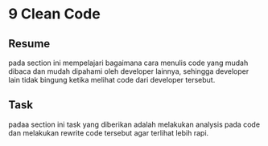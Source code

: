 # 9 Clean Code

## Resume
pada section ini mempelajari bagaimana cara menulis code yang mudah dibaca dan mudah dipahami oleh developer lainnya, sehingga developer lain tidak bingung ketika melihat code dari developer tersebut.

## Task
padaa section ini task yang diberikan adalah melakukan analysis pada code dan melakukan rewrite code tersebut agar terlihat lebih rapi.
